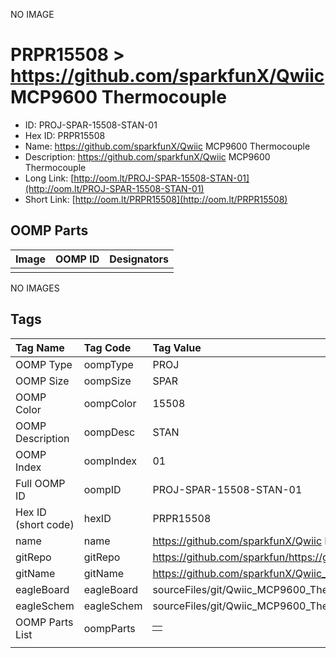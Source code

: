 


  
NO IMAGE  
# PRPR15508 > https://github.com/sparkfunX/Qwiic MCP9600 Thermocouple

- ID: PROJ-SPAR-15508-STAN-01
- Hex ID: PRPR15508
- Name: https://github.com/sparkfunX/Qwiic MCP9600 Thermocouple
- Description: https://github.com/sparkfunX/Qwiic MCP9600 Thermocouple
- Long Link: [http://oom.lt/PROJ-SPAR-15508-STAN-01](http://oom.lt/PROJ-SPAR-15508-STAN-01)
- Short Link: [http://oom.lt/PRPR15508](http://oom.lt/PRPR15508)

## OOMP Parts
  

|Image|OOMP ID|Designators|
| :--- | :--- | :--- |
||||
  
NO IMAGES  
## Tags
  

|Tag Name|Tag Code|Tag Value|
| :--- | :--- | :--- |
|OOMP Type|oompType|PROJ|
|OOMP Size|oompSize|SPAR|
|OOMP Color|oompColor|15508|
|OOMP Description|oompDesc|STAN|
|OOMP Index|oompIndex|01|
|Full OOMP ID|oompID|PROJ-SPAR-15508-STAN-01|
|Hex ID (short code)|hexID|PRPR15508|
|name|name|https://github.com/sparkfunX/Qwiic MCP9600 Thermocouple|
|gitRepo|gitRepo|https://github.com/sparkfun/https://github.com/sparkfunX/Qwiic_MCP9600_Thermocouple|
|gitName|gitName|https://github.com/sparkfunX/Qwiic_MCP9600_Thermocouple|
|eagleBoard|eagleBoard|sourceFiles/git/Qwiic_MCP9600_Thermocouple/Hardware/Qwiic_MCP9600.brd|
|eagleSchem|eagleSchem|sourceFiles/git/Qwiic_MCP9600_Thermocouple/Hardware/Qwiic_MCP9600.sch|
|OOMP Parts List|oompParts|<table><tr><td></td></tr></table>|
||||
